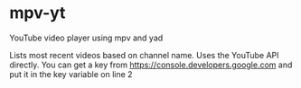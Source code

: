 # mpv-yt
YouTube video player using mpv and yad

Lists most recent videos based on channel name. Uses the YouTube API directly. You can get a key from https://console.developers.google.com and put it in the key variable on line 2
